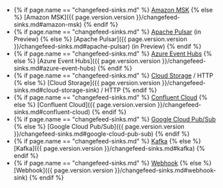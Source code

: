 - {% if page.name == "changefeed-sinks.md" %} [Amazon MSK](#amazon-msk) {% else %} [Amazon MSK]({{ page.version.version }}/changefeed-sinks.md#amazon-msk) {% endif %}
- {% if page.name == "changefeed-sinks.md" %} [Apache Pulsar](#apache-pulsar) (in Preview) {% else %} [Apache Pulsar]({{ page.version.version }}/changefeed-sinks.md#apache-pulsar) (in Preview) {% endif %}
- {% if page.name == "changefeed-sinks.md" %} [Azure Event Hubs](#azure-event-hubs) {% else %} [Azure Event Hubs]({{ page.version.version }}/changefeed-sinks.md#azure-event-hubs) {% endif %}
- {% if page.name == "changefeed-sinks.md" %} [Cloud Storage](#cloud-storage-sink) / HTTP {% else %} [Cloud Storage]({{ page.version.version }}/changefeed-sinks.md#cloud-storage-sink) / HTTP {% endif %}
- {% if page.name == "changefeed-sinks.md" %} [Confluent Cloud](#confluent-cloud) {% else %} [Confluent Cloud]({{ page.version.version }}/changefeed-sinks.md#confluent-cloud) {% endif %}
- {% if page.name == "changefeed-sinks.md" %} [Google Cloud Pub/Sub](#google-cloud-pub-sub) {% else %} [Google Cloud Pub/Sub]({{ page.version.version }}/changefeed-sinks.md#google-cloud-pub-sub) {% endif %}
- {% if page.name == "changefeed-sinks.md" %} [Kafka](#kafka) {% else %} [Kafka]({{ page.version.version }}/changefeed-sinks.md#kafka) {% endif %}
- {% if page.name == "changefeed-sinks.md" %} [Webhook](#webhook-sink) {% else %} [Webhook]({{ page.version.version }}/changefeed-sinks.md#webhook-sink) {% endif %}